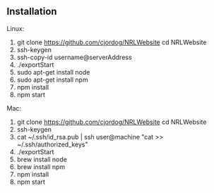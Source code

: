 ## Installation
Linux:

  1. git clone https://github.com/cjordog/NRLWebsite
     cd NRLWebsite
  2. ssh-keygen
  3. ssh-copy-id username@serverAddress
  4. ./exportStart
  5. sudo apt-get install node
  6. sudo apt-get install npm
  7. npm install
  8. npm start

Mac:

  1. git clone https://github.com/cjordog/NRLWebsite
     cd NRLWebsite
  2. ssh-keygen
  3. cat ~/.ssh/id_rsa.pub | ssh user@machine "cat >> ~/.ssh/authorized_keys"
  4. ./exportStart
  5. brew install node
  6. brew install npm
  7. npm install
  8. npm start